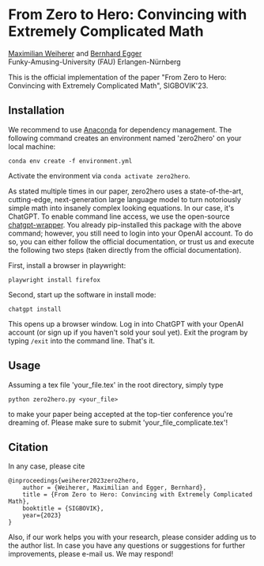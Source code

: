 # From Zero to Hero: Convincing with Extremely Complicated Math

[Maximilian Weiherer](https://mweiherer.github.io/) and
[Bernhard Egger](https://eggerbernhard.ch/)<br>
Funky-Amusing-University (FAU) Erlangen-Nürnberg

This is the official implementation of the paper "From Zero to Hero: Convincing with Extremely Complicated Math", SIGBOVIK'23.

## Installation
We recommend to use [Anaconda](https://en.wikipedia.org/wiki/Anaconda) for dependency management. The following command creates an environment named 'zero2hero' on your local machine:
```
conda env create -f environment.yml
```
Activate the environment via `conda activate zero2hero`.

As stated multiple times in our paper, zero2hero uses a state-of-the-art, cutting-edge, next-generation large language model to turn notoriously simple math into insanely complex looking equations. In our case, it's ChatGPT. To enable command line access, we use the open-source [chatgpt-wrapper](https://github.com/mmabrouk/chatgpt-wrapper). You already pip-installed this package with the above command; however, you still need to login into your OpenAI account. To do so, you can either follow the official documentation, or trust us and execute the following two steps (taken directly from the official documentation).

First, install a browser in playwright:
```
playwright install firefox
```

Second, start up the software in install mode:
```
chatgpt install
```

This opens up a browser window. Log in into ChatGPT with your OpenAI account (or sign up if you haven't sold your soul yet). Exit the program by typing `/exit` into the command line. That's it.

## Usage
Assuming a tex file 'your_file.tex' in the root directory, simply type
```
python zero2hero.py <your_file>
```
to make your paper being accepted at the top-tier conference you're dreaming of. Please make sure to submit 'your_file_complicate.tex'!

## Citation
In any case, please cite 

```
@inproceedings{weiherer2023zero2hero,
    author = {Weiherer, Maximilian and Egger, Bernhard},
    title = {From Zero to Hero: Convincing with Extremely Complicated Math},
    booktitle = {SIGBOVIK},
    year={2023}
}
```

Also, if our work helps you with your research, please consider adding us to the author list. In case you have any questions or suggestions for further improvements, please e-mail us. We may respond!

